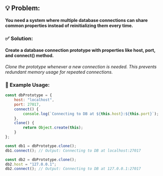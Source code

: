 ## 💡 Problem:
**You need a system where multiple database connections can share common properties instead of reinitializing them every time.**

### ✅ Solution:

#### Create a database connection prototype with properties like host, port, and connect() method.
*Clone the prototype whenever a new connection is needed.
This prevents redundant memory usage for repeated connections.*

### 📌 Example Usage:

```javascript
const dbPrototype = {
    host: "localhost",
    port: 27017,
    connect() {
        console.log(`Connecting to DB at ${this.host}:${this.port}`);
    },
    clone() {
        return Object.create(this);
    }
};

const db1 = dbPrototype.clone();
db1.connect(); // Output: Connecting to DB at localhost:27017

const db2 = dbPrototype.clone();
db2.host = "127.0.0.1";
db2.connect(); // Output: Connecting to DB at 127.0.0.1:27017
```